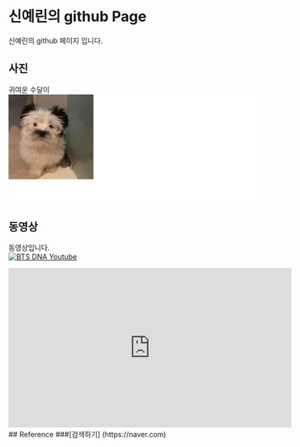# 신예린의 github Page

신예린의 github 페이지 입니다.
<br>

## 사진
귀여운 수달이
<br>
![Alt text](sudal.png)


## 동영상
 동영상입니다.
 <br>
[![BTS DNA Youtube](https://img.youtube.com/vi/MBdVXkSdhwU/0.jpg)](https://www.youtube.com/watch?v=MBdVXkSdhwU)
<br>
<iframe width="560" height="315" src="https://www.youtube.com/embed/videoseries?list=spEwlsKqM38" frameborder="0" allow="autoplay; encrypted-media" allowfullscreen></iframe>
<br>
## Reference
###[검색하기] (https://naver.com)
